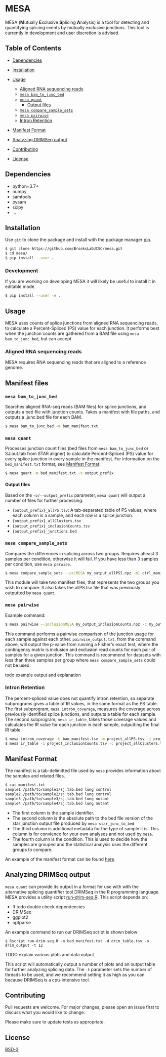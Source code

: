 # MESA
MESA (**M**utually **E**xclusive **S**plicing **A**nalysis) is a tool for detecting and quantifying splicing events
by mutually exclusive junctions.  This tool is currently in development and
user discretion is advised.

## Table of Contents
  * [Dependencies](#dependencies)
  * [Installation](#installation)
  * [Usage](#usage)
    + [Aligned RNA sequencing reads](#aligned-rna-sequencing-reads)
    + [`mesa bam_to_junc_bed`](#mesa-bam_to_junc_bed)
    + [`mesa quant`](#mesa-quant)
      - [Output files](#output-files)
    + [`mesa compare_sample_sets`](#mesa-compare_sample_sets)
    + [`mesa pairwise`](#mesa-pairwise)
    + [Intron Retention](#intron-retention)

  * [Manifest Format](#manifest-format)
  * [Analyzing DRIMSeq output](#analyzing-drimseq-output)
  * [Contributing](#contributing)
  * [License](#license)

## Dependencies
- python=3.7+
- numpy
- samtools
- pysam
- scipy
- ...

## Installation

Use `git` to clone the package and install with the package manager [pip](https://pip.pypa.io/en/stable/).

```bash
$ git clone https://github.com/BrooksLabUCSC/mesa.git
$ cd mesa/
$ pip install --user .
```
### Development
If you are working on developing MESA it will likely be useful to install it in editable mode.
```bash
$ pip install --user -e .
```

## Usage

MESA uses counts of splice junctions from aligned RNA sequencing reads, to calculate a Percent-Spliced (PS) value for each junction. It performs best when the junction counts are gathered from a BAM file using `mesa bam_to_junc_bed`, but can accept

### Aligned RNA sequencing reads
MESA requires RNA sequencing reads that are aligned to a reference genome. 

## Manifest files


### `mesa bam_to_junc_bed`
Searches aligned RNA-seq reads (BAM files) for splice junctions, and outputs a bed file with junction counts. Takes a manifest with file paths, and outputs a .junc.bed file for each BAM.
```bash
$ mesa bam_to_junc_bed -m bam_manifest.txt
```

### `mesa quant`
Processes junction count files (bed files from `mesa bam_to_junc_bed` or SJ.out.tab from STAR aligner) to calculate Percent-Spliced (PS) value for every splice junction in every sample in the manifest.
For information on the `bed_manifest.txt` format, see [Manifest Format](#manifest-format).
```bash
$ mesa quant -m bed_manifest.txt -o output_prefix
```

#### Output files
Based on the `-o/--output_prefix` parameter, `mesa quant` will output a number
of files for further processing.
- `{output_prefix}_allPS.tsv`: A tab-separated table of PS values, where each column is a sample, and each row is a splice junction.
- `{output_prefix}_allClusters.tsv`
- `{output_prefix}_inclusionCounts.tsv`
- `{output_prefix}_junctions.bed`

### `mesa compare_sample_sets`
Compares the differences in splicing across two groups. Requires atleast 3
samples per condition, otherwise it will fail. If you have less than 3 samples
per condition, use `mesa parwise`.
```bash
$ mesa compare_sample_sets --psiMESA my_output_allPSI.npz -m1 ctrl_manifest.txt -m2 mut_manifest.txt
```
This module will take two manifest files, that represents the two groups you
wish to compare. It also takes the allPS.tsv file that was previously outputted by
`mesa quant`.

### `mesa pairwise`
Example command:

```bash
$ mesa pairwise --inclusionMESA my_output_inclusionCounts.npz -c my_output_all_clusters2.tsv >pairwise_output.txt
```

This command performs a pairwise comparison of the junction usage for each
sample against each other. `pairwise_output.txt`, from the command above, will
output the p-value from running a Fisher's exact test, where the contingency
matrix is inclusion and exclusion read counts for each pair of samples for a
given junction. This command is recommend for datasets with less than three
samples per group where `mesa compare_sample_sets` could not be used.

todo example output and explanation

### Intron Retention
The percent-spliced value does not quantify intron retention, so separate subprograms gives a table of IR values, in the same format as the PS table. The first subprogram, `mesa intron_coverage`, measures the coverage across previously identified splice junctions, and outputs a table for each sample. The second subprogram, `mesa ir_table`, takes those coverage values and calculates the IR value for each junction in each sample, outputting the final IR table.

```bash
$ mesa intron_coverage -b bam_manifest.tsv -m project_allPS.tsv -j project_junctions.bed -n 4 -o coverage_output_dir
$ mesa ir_table -i project_inclusionCounts.tsv -c project_allClusters.tsv -d coverage_output_dir -o project_output_prefix
```


## Manifest Format
The manifest is a tab-delimitted file used by `mesa` provides information about
the samples and related files.
```bash
$ cat manifest.txt
sample1 /path/to/sample1/sj.tab.bed lung control
sample2 /path/to/sample2/sj.tab.bed lung control
sample3 /path/to/sample3/sj.tab.bed lung mutant
sample4 /path/to/sample4/sj.tab.bed lung mutant
```
- The first column is the sample identifier.
- The second column is the absolute path to the bed file version of the star junction output file produced by `mesa star_junc_to_bed`
- The third column is additional metadata for the type of sample it is. This column is for convience for your own analyses and not used by `mesa`.
- The fourth column is the condition. This is used to decide how the samples are
grouped and the statistical analysis uses the different groups to compare.

An example of the manifest format can be found [here](data/example_manifest.txt).

## Analyzing DRIMSeq output
`mesa quant` can provide its output in a format for use with with the
alternative splicing quantifier tool DRIMSeq in the R programming language.
MESA provides a utility script [run-drim-seq.R](scripts/run-drim-seq.R). This
script depends on:
- R todo double check dependencies
- DRIMSeq
- ggplot2
- optparse

An example command to run our DRIMSeq script is shown below
```
$ Rscript run-drim-seq.R -m bed_manifest.txt -d drim_table.tsv -o drim_output -t 12
```

TODO explain various plots and data output

This script will automatically output a number of plots and an output table for
further analyzing splicing data. The `-t` parameter sets the number of threads
to be used, and we recommend setting it as high as you can because DRIMSeq is a
cpu-intensive tool.

## Contributing
Pull requests are welcome. For major changes, please open an issue first to discuss what you would like to change.

Please make sure to update tests as appropriate.

## License
[BSD-3](LICENSE)
